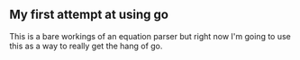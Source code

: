 <h2> My first attempt at using go</h2>

This is a bare workings of an equation parser but right now I'm going to use this as a way to really get the hang of go. 
